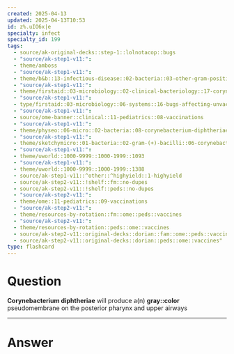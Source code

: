 ```yaml
---
created: 2025-04-13
updated: 2025-04-13T10:53
id: z%.uIO6x|e
specialty: infect
specialty_id: 199
tags:
  - source/ak-original-decks::step-1::lolnotacop::bugs
  - "source/ak-step1-v11:": 
  - theme/amboss
  - "source/ak-step1-v11:": 
  - theme/b&b::13-infectious-disease::02-bacteria::03-other-gram-positives
  - "source/ak-step1-v11:": 
  - theme/firstaid::03-microbiology::02-clinical-bacteriology::17-corynebacterium-diphtheriae
  - "source/ak-step1-v11:": 
  - type/firstaid::03-microbiology::06-systems::16-bugs-affecting-unvaccinated-children
  - "source/ak-step1-v11:": 
  - source/ome-banner::clinical::11-pediatrics::08-vaccinations
  - "source/ak-step1-v11:": 
  - theme/physeo::06-micro::02-bacteria::08-corynebacterium-diphtheriae
  - "source/ak-step1-v11:": 
  - theme/sketchymicro::01-bacteria::02-gram-(+)-bacilli::06-corynebacterium-diphtheriae
  - "source/ak-step1-v11:": 
  - theme/uworld::1000-9999::1000-1999::1093
  - "source/ak-step1-v11:": 
  - theme/uworld::1000-9999::1000-1999::1388
  - source/ak-step1-v11::^other::^highyield::1-highyield
  - source/ak-step2-v11::!shelf::fm::no-dupes
  - source/ak-step2-v11::!shelf::peds::no-dupes
  - "source/ak-step2-v11:": 
  - theme/ome::11-pediatrics::09-vaccinations
  - "source/ak-step2-v11:": 
  - theme/resources-by-rotation::fm::ome::peds::vaccines
  - "source/ak-step2-v11:": 
  - theme/resources-by-rotation::peds::ome::vaccines
  - source/ak-step2-v11::original-decks::dorian::fam::ome::peds::vaccines
  - source/ak-step2-v11::original-decks::dorian::peds::ome::vaccines"
type: flashcard
---
```


# Question
**Corynebacterium diphtheriae** will produce a(n) **gray::color** pseudomembrane on the posterior pharynx and upper airways

---

# Answer
